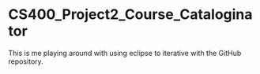 # CS400_Project2_Course_Cataloginator

This is me playing around with using eclipse to iterative with the GitHub repository.

